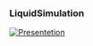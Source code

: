 ### LiquidSimulation

[![Presentetion](https://res.cloudinary.com/marcomontalbano/image/upload/v1626120171/video_to_markdown/images/youtube--nMbaV1SYEm4-c05b58ac6eb4c4700831b2b3070cd403.jpg)](https://youtu.be/nMbaV1SYEm4 "Presentetion")
